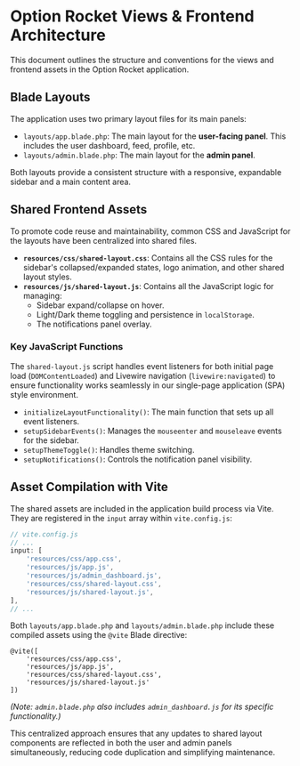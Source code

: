 # Option Rocket Views & Frontend Architecture

This document outlines the structure and conventions for the views and frontend assets in the Option Rocket application.

## Blade Layouts

The application uses two primary layout files for its main panels:

-   `layouts/app.blade.php`: The main layout for the **user-facing panel**. This includes the user dashboard, feed, profile, etc.
-   `layouts/admin.blade.php`: The main layout for the **admin panel**.

Both layouts provide a consistent structure with a responsive, expandable sidebar and a main content area.

## Shared Frontend Assets

To promote code reuse and maintainability, common CSS and JavaScript for the layouts have been centralized into shared files.

-   **`resources/css/shared-layout.css`**: Contains all the CSS rules for the sidebar's collapsed/expanded states, logo animation, and other shared layout styles.
-   **`resources/js/shared-layout.js`**: Contains all the JavaScript logic for managing:
    -   Sidebar expand/collapse on hover.
    -   Light/Dark theme toggling and persistence in `localStorage`.
    -   The notifications panel overlay.

### Key JavaScript Functions

The `shared-layout.js` script handles event listeners for both initial page load (`DOMContentLoaded`) and Livewire navigation (`livewire:navigated`) to ensure functionality works seamlessly in our single-page application (SPA) style environment.

-   `initializeLayoutFunctionality()`: The main function that sets up all event listeners.
-   `setupSidebarEvents()`: Manages the `mouseenter` and `mouseleave` events for the sidebar.
-   `setupThemeToggle()`: Handles theme switching.
-   `setupNotifications()`: Controls the notification panel visibility.

## Asset Compilation with Vite

The shared assets are included in the application build process via Vite. They are registered in the `input` array within `vite.config.js`:

```javascript
// vite.config.js
// ...
input: [
    'resources/css/app.css',
    'resources/js/app.js',
    'resources/js/admin_dashboard.js',
    'resources/css/shared-layout.css',
    'resources/js/shared-layout.js',
],
// ...
```

Both `layouts/app.blade.php` and `layouts/admin.blade.php` include these compiled assets using the `@vite` Blade directive:

```blade
@vite([
    'resources/css/app.css',
    'resources/js/app.js',
    'resources/css/shared-layout.css',
    'resources/js/shared-layout.js'
])
```

*(Note: `admin.blade.php` also includes `admin_dashboard.js` for its specific functionality.)*

This centralized approach ensures that any updates to shared layout components are reflected in both the user and admin panels simultaneously, reducing code duplication and simplifying maintenance.
